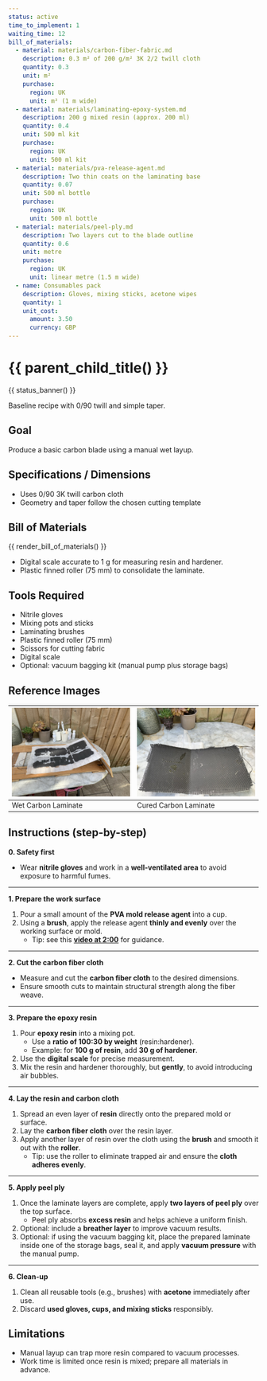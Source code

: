 ```yaml
---
status: active
time_to_implement: 1
waiting_time: 12
bill_of_materials:
  - material: materials/carbon-fiber-fabric.md
    description: 0.3 m² of 200 g/m² 3K 2/2 twill cloth
    quantity: 0.3
    unit: m²
    purchase:
      region: UK
      unit: m² (1 m wide)
  - material: materials/laminating-epoxy-system.md
    description: 200 g mixed resin (approx. 200 ml)
    quantity: 0.4
    unit: 500 ml kit
    purchase:
      region: UK
      unit: 500 ml kit
  - material: materials/pva-release-agent.md
    description: Two thin coats on the laminating base
    quantity: 0.07
    unit: 500 ml bottle
    purchase:
      region: UK
      unit: 500 ml bottle
  - material: materials/peel-ply.md
    description: Two layers cut to the blade outline
    quantity: 0.6
    unit: metre
    purchase:
      region: UK
      unit: linear metre (1.5 m wide)
  - name: Consumables pack
    description: Gloves, mixing sticks, acetone wipes
    quantity: 1
    unit_cost:
      amount: 3.50
      currency: GBP
---
```

# {{ parent_child_title() }}
{{ status_banner() }}

Baseline recipe with 0/90 twill and simple taper.

## Goal
Produce a basic carbon blade using a manual wet layup.

## Specifications / Dimensions
- Uses 0/90 3K twill carbon cloth
- Geometry and taper follow the chosen cutting template

## Bill of Materials

{{ render_bill_of_materials() }}

- Digital scale accurate to 1 g for measuring resin and hardener.
- Plastic finned roller (75 mm) to consolidate the laminate.

## Tools Required
- Nitrile gloves
- Mixing pots and sticks
- Laminating brushes
- Plastic finned roller (75 mm)
- Scissors for cutting fabric
- Digital scale
- Optional: vacuum bagging kit (manual pump plus storage bags)

## Reference Images

| ![Wet Carbon Laminate](sf_laminate_wet.jpeg) | ![Cured Carbon Laminate  ](sf_laminate_cured.jpeg) |
|-------------------------------------------|--------------------------------------------------|
| Wet Carbon Laminate                       | Cured Carbon Laminate                       |


## Instructions (step-by-step)

**0. Safety first**

- Wear **nitrile gloves** and work in a **well-ventilated area** to avoid exposure to harmful fumes.

---

**1. Prepare the work surface**

1. Pour a small amount of the **PVA mold release agent** into a cup.
2. Using a **brush**, apply the release agent **thinly and evenly** over the working surface or mold.
   - Tip: see this **[video at 2:00](https://youtu.be/neh6zDt7vD8?si=0ocFH4VtYBHPhHzH)** for guidance.

---

**2. Cut the carbon fiber cloth**

- Measure and cut the **carbon fiber cloth** to the desired dimensions.
- Ensure smooth cuts to maintain structural strength along the fiber weave.

---

**3. Prepare the epoxy resin**

1. Pour **epoxy resin** into a mixing pot.
   - Use a **ratio of 100:30 by weight** (resin:hardener).
   - Example: for **100 g of resin**, add **30 g of hardener**.
2. Use the **digital scale** for precise measurement.
3. Mix the resin and hardener thoroughly, but **gently**, to avoid introducing air bubbles.

---

**4. Lay the resin and carbon cloth**

1. Spread an even layer of **resin** directly onto the prepared mold or surface.
2. Lay the **carbon fiber cloth** over the resin layer.
3. Apply another layer of resin over the cloth using the **brush** and smooth it out with the **roller**.
   - Tip: use the roller to eliminate trapped air and ensure the **cloth adheres evenly**.

---

**5. Apply peel ply**

1. Once the laminate layers are complete, apply **two layers of peel ply** over the top surface.
   - Peel ply absorbs **excess resin** and helps achieve a uniform finish.
2. Optional: include a **breather layer** to improve vacuum results.
3. Optional: if using the vacuum bagging kit, place the prepared laminate inside one of the storage bags, seal it, and apply **vacuum pressure** with the manual pump.

---

**6. Clean-up**

1. Clean all reusable tools (e.g., brushes) with **acetone** immediately after use.
2. Discard **used gloves, cups, and mixing sticks** responsibly.

## Limitations
- Manual layup can trap more resin compared to vacuum processes.
- Work time is limited once resin is mixed; prepare all materials in advance.
